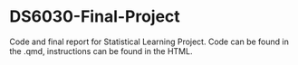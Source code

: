 # DS6030-Final-Project
Code and final report for Statistical Learning Project. Code can be found in the .qmd, instructions can be found in the HTML.
